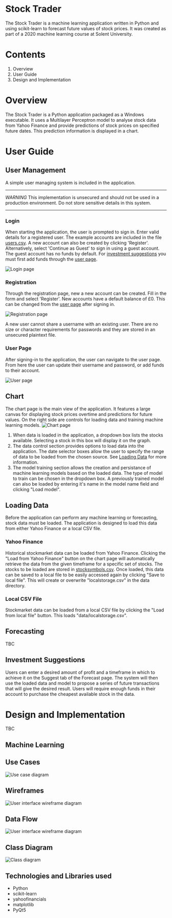 # Stock Trader
The Stock Trader is a machine learning application written in Python and using scikit-learn to forecast future values of stock prices.
It was created as part of a 2020 machine learning course at Solent University.

# Contents
1. Overview
2. User Guide
3. Design and Implementation

# Overview
The Stock Trader is a Python application packaged as a Windows executable. It uses a Multilayer Perceptron model to analyse stock data from Yahoo Finance and provide predictions of stock prices on specified future dates. This prediction information is displayed in a chart.

# User Guide
## User Management

A simple user managing system is included in the application.

---

*WARNING* This implementation is unsecured and should not be used in a production environment. Do not store sensitive details in this system.

---

### Login
When starting the application, the user is prompted to sign in. Enter valid details for a registered user. The example accounts are included in the file [users.csv](../../data/users.csv). A new account can also be created by clicking 'Register'.
Alternatively, select 'Continue as Guest' to sign in using a guest account. The guest account has no funds by default. For [investment suggestions](#InvestmentSuggestions) you must first add funds through the [user page](#UserPage).

![Login page](images/loginpage.png)

### Registration
Through the registration page, new a new account can be created. Fill in the form and select 'Register'. New accounts have a default balance of £0. This can be changed from the [user page](#UserPage) after signing in.

![Registration page](images/registerpage.png)

A new user cannot share a username with an existing user. There are no size or character requirements for passwords and they are stored in an unsecured plaintext file.

### User Page
After signing-in to the application, the user can navigate to the user page. From here the user can update their username and password, or add funds to their account.

![User page](images/userpage.png)

## Chart
The chart page is the main view of the application. It features a large canvas for displaying stock prices overtime and predictions for future values. On the right side are controls for loading data and training machine learning models.
![Chart page](images/chartpage.png)

1. When data is loaded in the application, a dropdown box lists the stocks available. Selecting a stock in this box will display it on the graph.
2. The data control section provides options to load data into the application. The date selector boxes allow the user to specify the range of data to be loaded from the chosen source. See [Loading Data](#LoadingData) for more information.
3. The model training section allows the creation and persistance of machine learning models based on the loaded data. The type of model to train can be chosen in the dropdown box. A previously trained model can also be loaded by entering it's name in the model name field and clicking "Load model".

## Loading Data
Before the application can perform any machine learning or forecasting, stock data must be loaded. The application is designed to load this data from either Yahoo Finance or a local CSV file.
### Yahoo Finance
Historical stockmarket data can be loaded from Yahoo Finance. Clicking the "Load from Yahoo Finance" button on the chart page will automatically retrieve the data from the given timeframe for a specific set of stocks. The stocks to be loaded are stored in [stocksymbols.csv](../../data/stocksymbols.csv).
Once loaded, this data can be saved to a local file to be easily accessed again by clicking "Save to local file". This will create or overwrite "localstorage.csv" in the data directory.

### Local CSV File
Stockmarket data can be loaded from a local CSV file by clicking the "Load from local file" button. This loads "data/localstorage.csv".

## Forecasting
TBC

## Investment Suggestions
Users can enter a desired amount of profit and a timeframe in which to achieve it on the Suggest tab of the Forecast page. The system will then use the loaded data and model to propose a series of future transactions that will give the desired result.
Users will require enough funds in their account to purchase the cheapest available stock in the data.

# Design and Implementation
TBC

## Machine Learning

## Use Cases
![Use case diagram](https://github.com/KieronGillingham/StockTrader/blob/main/docs/UseCases.png)

## Wireframes
![User interface wireframe diagram](https://github.com/KieronGillingham/StockTrader/blob/main/docs/UIWireframes.png)

## Data Flow
![User interface wireframe diagram](https://github.com/KieronGillingham/StockTrader/blob/main/docs/UIWireframes.png)

## Class Diagram
![Class diagram](https://github.com/KieronGillingham/StockTrader/blob/main/docs/UIWireframes.png)

## Technologies and Libraries used
- Python
- scikit-learn
- yahoofinancials
- matplotlib
- PyQt5